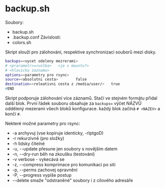 # backup.sh
Soubory:
* backup.sh
* .backup.conf
Závislosti:
* colors.sh

Skript slouží pro zálohování, respektive synchronizaci souborů mezi disky.
```BASH
backups=<vycet odeleny mezrerami>
# <prarametr>=<volba>   <je v mountu?>
# <hlavicka zaznamu>
options=<parametry pro rsync>
source=<absolutni cesta>        false
destination=<releativni cesta z /media/user/>   true
#END
```
Skript podporuje zálohování více záznamů. Stačí ve stejném formátu přidal další blok. První řádek souboru obsahuje za `backups=` výčet NÁZVŮ oddělený mezerami všech bloků konfigurace. každý blok začíná `# <NAZEV>` a končí `#`.

Nekteré možné parametry pro rsync:
* -a                    archyvuj (vse kopiruje identicky, -rlptgoD)
* -r                    rekurzivně (pro složky)
* -h                    lidsky čitelné
* -u, --update          přesune jen soubory s novějším datem
* -n, --dry-run         běh na zkoušku (testování)
* -v                            verbose - vykecává se
* -z, --compress        komprimace pro komunikaci po siti
* -p, --perms           zachovej opravnění
* -P, --progress        vypíše postup
* --delete              smaže "odstraněné" soubory i z cílového adresáře

